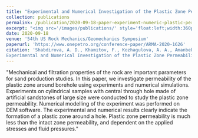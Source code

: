 ```yaml
---
title: "Experimental and Numerical Investigation of the Plastic Zone Permeability"
collection: publications
permalink: /publication/2020-09-18-paper-experiment-numeric-plastic-permeability
excerpt: "<img src='/images/publications/' style='float:left;width:360px;height:120px;'>"
date: 2020-09-18
venue: '54th US Rock Mechanics/Geomechanics Symposium'
paperurl: 'https://www.onepetro.org/conference-paper/ARMA-2020-1626'
citation: 'Shabdirova, A. D., Khamitov, F., Kozhagulova, A. A., Amanbek, Y., Minh, N. H., & Zhao, Y. (2020, September). 
Experimental and Numerical Investigation of the Plastic Zone Permeability. In 54th US Rock Mechanics/Geomechanics Symposium. American Rock Mechanics Association.'
---
```


"Mechanical and filtration properties of the rock are important parameters for sand production studies. 
In this paper, we investigate permeability of the plastic zone around borehole using experiments and numerical simulations. 
Experiments on cylindrical samples with central through hole made of artificial sandstones of large size were conducted to study the plastic zone permeability. 
Numerical modelling of the experiment was performed on DEM software. The experimental and numerical results clearly indicate the formation of a plastic zone around a hole. 
Plastic zone permeability is much less than the intact zone permeability, and dependent on the applied stresses and fluid pressures."

